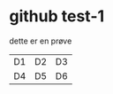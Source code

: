 <H1>github test-1</H1>
dette er en prøve 
<table>
 <tr><td>D1</td><td>D2</td><td>D3</td></tr>
 <tr><td>D4</td><td>D5</td><td>D6</td></tr>
</table>
